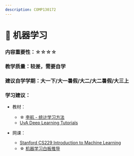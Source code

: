 ```yaml
---
description: COMP130172
---
```


# 🔮 机器学习

### 内容重要性：☆☆☆☆

### 教学质量：较差，需要自学

### 建议自学学期：大一下/大一暑假/大二/大二暑假/大三上

### 学习建议：

* 教材：
  * ☆ [李航 - 统计学习方法](https://book.douban.com/subject/33437381/)
  * [UvA Deep Learning Tutorials](https://uvadlc-notebooks.readthedocs.io/en/latest/index.html)
*   网课：

    * [Stanford CS229 Introduction to Machine Learning](https://csdiy.wiki/%E6%9C%BA%E5%99%A8%E5%AD%A6%E4%B9%A0/CS229/)
    * ☆ [机器学习白板推导](https://www.bilibili.com/video/BV1aE411o7qd)

